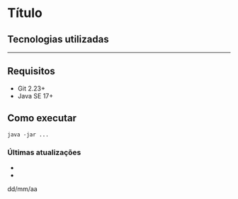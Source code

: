 # Título

## Tecnologias utilizadas

<hr>

## Requisitos
- Git 2.23+
- Java SE 17+

## Como executar
```
java -jar ...
```


### Últimas atualizações
-
-

dd/mm/aa
